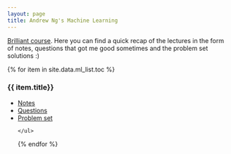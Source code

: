```yaml
---
layout: page
title: Andrew Ng's Machine Learning
---
```


[Brilliant course](https://www.youtube.com/watch?v=UzxYlbK2c7E&list=PLA89DCFA6ADACE599). Here you can find a quick recap of the lectures in the form of notes, questions that got me good sometimes and the problem set solutions :) 

<div>
{% for item in site.data.ml_list.toc %}
    <h3>{{ item.title}} </h3>
    <ul>
            <li><a href="{{site.baseurl}}{{ site.data.ml_list.base_path}}{{site.data.ml_list.notes_path}}{{item.number}}">Notes</a></li>
            <li><a href="{{site.baseurl}}{{ site.data.ml_list.base_path}}{{site.data.ml_list.questions_path}}{{item.number}}">Questions</a></li>
            <li><a href="{{site.baseurl}}{{ site.data.ml_list.base_path}}{{site.data.ml_list.ps_path}}{{item.number}}">Problem set</a></li>

    </ul>
{% endfor %}
</div>


<!-- <div>
{% for item in site.data.ml_list.toc %}
    <h3>{{ item.title}} </h3>
    <ul>
        {% for entry in item.subfolderitems %}
            <li><a href="{{site.baseurl}}{{ site.data.ml_list.base_path}}">{{entry.page}}</a></li>
            
        {% endfor %}
    </ul>
{% endfor %}
</div> -->